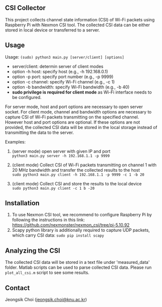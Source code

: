 ## CSI Collector

This project collects channel state information (CSI) of Wi-Fi packets using Raspberry Pi with Nexmon CSI tool.
The collected CSI data can be either stored in local device or transferred to a server. 

## Usage

Usage: ```(sudo) python3 main.py [server/client] [options]```

* server/client: determin server of client modes
* option -h host: specify host (e.g., -h 192.168.0.1)
* option -p port: specify port number (e.g., -p 9999)
* option -c channel: specify Wi-Fi channel (e.g., -c 1)
* option -b bandwidth: specify Wi-Fi bandwidth (e.g., -b 40)
* **sudo privilege is required for client mode** as Wi-Fi interface needs to be configured.


For server mode, host and port options are necessary to open server socket. For client mode, channel and bandwidth options are necessary to capture CSI of Wi-Fi packets transmitting on the specified channel. 
However host and port options are optional. If these options are not provided, the collected CSI data will be stored in the local storage instead of transmitting the data to the server.


Examples:

1. (server mode) open server with given IP and port  
``` python3 main.py server -h 192.168.1.1 -p 9999 ```

2. (client mode) Collect CSI of Wi-Fi packets transmitting on channel 1 with 20 MHz bandwidth and transfer the collected results to the host  
``` sudo python3 main.py client -h 192.168.1.1 -p 9999 -c 1 -b 20 ```

3. (client mode) Collect CSI and store the results to the local device  
```sudo python3 main.py client -c 1 b -20```


## Installation
1. To use Nexmon CSI tool, we recommend to configure Raspberry Pi by following the instructions in this link: https://github.com/nexmonster/nexmon_csi/tree/pi-5.10.92  
2. Scapy python library is additionally required to capture UDP packets, which carry CSI data: 
```sudo pip install scapy```


## Analyzing the CSI

The collected CSI data will be stored in a text file under 'measured_data' folder.
Matlab scripts can be used to parse collected CSI data. Please run ```plot_all_csi.m``` script to see some results.


## Contact 
Jeongsik Choi (jeongsik.choi@knu.ac.kr)
